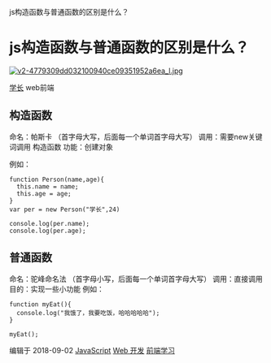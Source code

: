 js构造函数与普通函数的区别是什么？

# js构造函数与普通函数的区别是什么？

[![v2-4779309dd032100940ce09351952a6ea_l.jpg](../_resources/4779309dd032100940ce09351952a6ea.jpg)](https://www.zhihu.com/people/xue-chang-23-82)

[学长](https://www.zhihu.com/people/xue-chang-23-82)
web前端

## 构造函数

命名：帕斯卡 （首字母大写，后面每一个单词首字母大写）
调用：需要new关键词调用 构造函数
功能：创建对象

例如：

	function Person(name,age){
	  this.name = name;
	  this.age = age;
	}
	var per = new Person("学长",24)

	console.log(per.name);
	console.log(per.age);

## 普通函数

命名：驼峰命名法 （首字母小写，后面每一个单词首字母大写）
调用：直接调用
目的：实现一些小功能
例如：

	function myEat(){
	  console.log("我饿了，我要吃饭，哈哈哈哈哈");
	}

	myEat();

编辑于 2018-09-02
[ JavaScript](https://www.zhihu.com/topic/19552521)
[ Web 开发](https://www.zhihu.com/topic/19550516)
[ 前端学习](https://www.zhihu.com/topic/20175968)